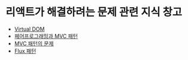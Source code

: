 # 리액트가 해결하려는 문제 관련 지식 창고

- [Virtual DOM]()
- [페어프로그래밍과 MVC 패턴](https://velog.io/@movie/%ED%8E%98%EC%96%B4%ED%94%84%EB%A1%9C%EA%B7%B8%EB%9E%98%EB%B0%8D%EA%B3%BC-MVC%ED%8C%A8%ED%84%B4)
- [MVC 패턴의 문제]()
- [Flux 패턴](https://utopian-galley-07b.notion.site/Flux-b2d07f4ead4145c2aa63d617b75df396)
